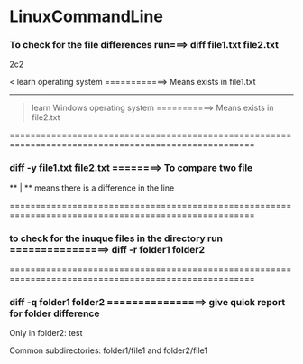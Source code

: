 # LinuxCommandLine

### To check for the file differences run===> diff file1.txt file2.txt

2c2

< learn operating system   ============> Means exists in file1.txt

---

> learn Windows operating system     ===========> Means exists in file2.txt

=====================================================================================================

### diff -y file1.txt file2.txt   ========> To compare two file
** | ** means there is a difference in the line

=====================================================================================================

### to check for the inuque files in the directory run ================> diff -r folder1 folder2

=====================================================================================================

### diff -q folder1 folder2 ================> give quick report for folder difference

Only in folder2: test

Common subdirectories: folder1/file1 and folder2/file1
